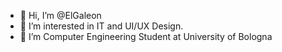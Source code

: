 - 👋 Hi, I’m @ElGaleon
- 👀 I’m interested in IT and UI/UX Design.
- 🌱 I’m Computer Engineering Student at University of Bologna
